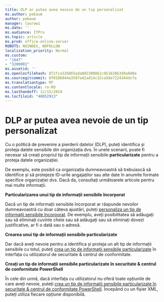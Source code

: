 ```yaml
---
title: DLP ar putea avea nevoie de un tip personalizat
ms.author: pebaum
author: pebaum
manager: laurawi
ms.date: ''
ms.audience: ITPro
ms.topic: article
ms.prod: office-online-server
ROBOTS: NOINDEX, NOFOLLOW
localization_priority: Normal
ms.custom:
- "1647"
- "3200001"
ms.assetid: ''
ms.openlocfilehash: 872fca326065ada002300061c951620b3d9a8d0e
ms.sourcegitcommit: 0f0186044a3597e42ad14c32ca58e7224344dcfa
ms.translationtype: MT
ms.contentlocale: ro-RO
ms.lasthandoff: 12/15/2019
ms.locfileid: "40052913"
---
```

# <a name="dlp-might-need-a-custom-type"></a>DLP ar putea avea nevoie de un tip personalizat

Cu o politică de prevenire a pierderii datelor (DLP), puteți identifica și proteja datele sensibile din organizația dvs. În unele scenarii, poate fi necesar să creați propriul tip de informații sensibile **particularizate** pentru a proteja datele organizației.

De exemplu, este posibil ca organizația dumneavoastră să trebuiască să identifice și să protejeze ID-urile angajaților sau alte date în anumite formate specifice organizației dvs. Dacă da, consultați următoarele articole pentru mai multe informații.
  
 **Particularizarea unui tip de informații sensibile încorporat**
  
Dacă un tip de informații sensibile încorporat ar răspunde nevoilor dumneavoastră cu doar câteva ajustări, puteți [personaliza un tip de informații sensibile încorporat](https://docs.microsoft.com/office365/securitycompliance/customize-a-built-in-sensitive-information-type). De exemplu, aveți posibilitatea să adăugați sau să eliminați cuvinte cheie sau să adăugați sau să eliminați dovezi justificative, ar fi o dată sau o adresă.
  
 **Crearea unui tip de informații sensibile particularizate**
  
Dar dacă aveți nevoie pentru a identifica și proteja un alt tip de informații sensibile cu totul, puteți [crea un tip de informații sensibile particularizate](https://docs.microsoft.com/office365/securitycompliance/create-a-custom-sensitive-information-type) în interfața cu utilizatorul de securitate & centrul de conformitate.
  
**Creați un tip de informații sensibile particularizate în securitate & centrul de conformitate PowerShell**

În cele din urmă, dacă interfața cu utilizatorul nu oferă toate opțiunile de care aveți nevoie, puteți [crea un tip de informații sensibile particularizate în securitate & centrul de conformitate PowerShell](https://docs.microsoft.com/office365/securitycompliance/create-a-custom-sensitive-information-type-in-scc-powershell). Începând cu un fișier XML, puteți utiliza fiecare opțiune disponibilă.

